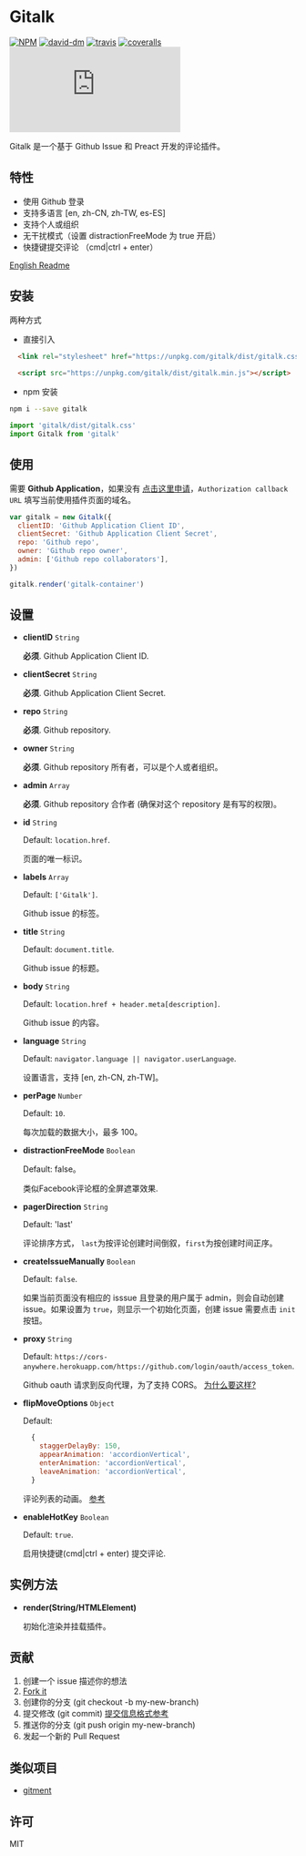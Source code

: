# Gitalk

[![NPM][npm-version-image]][npm-version-url] [![david-dm][david-dm-image]][david-dm-url] [![travis][travis-image]][travis-url] [![coveralls][coveralls-image]][coveralls-url] [![gzip][gzip-size]][gzip-url]

Gitalk 是一个基于 Github Issue 和 Preact 开发的评论插件。

## 特性

- 使用 Github 登录
- 支持多语言 [en, zh-CN, zh-TW, es-ES]
- 支持个人或组织
- 无干扰模式（设置 distractionFreeMode 为 true 开启）
- 快捷键提交评论 （cmd|ctrl + enter）

[English Readme](https://github.com/gitalk/gitalk/blob/master/readme.md)

## 安装

两种方式

- 直接引入
```html
  <link rel="stylesheet" href="https://unpkg.com/gitalk/dist/gitalk.css">
  
  <script src="https://unpkg.com/gitalk/dist/gitalk.min.js"></script>
```

- npm 安装

```sh
npm i --save gitalk
```

```js
import 'gitalk/dist/gitalk.css'
import Gitalk from 'gitalk'
```

## 使用

需要 **Github Application**，如果没有 [点击这里申请](https://github.com/settings/applications/new)，`Authorization callback URL` 填写当前使用插件页面的域名。

```js
var gitalk = new Gitalk({
  clientID: 'Github Application Client ID',
  clientSecret: 'Github Application Client Secret',
  repo: 'Github repo',
  owner: 'Github repo owner',
  admin: ['Github repo collaborators'],
})

gitalk.render('gitalk-container')
```


## 设置

- **clientID** `String` 

  **必须**. Github Application Client ID.

- **clientSecret** `String` 

  **必须**. Github Application Client Secret.

- **repo** `String` 

  **必须**. Github repository.

- **owner** `String` 

  **必须**. Github repository 所有者，可以是个人或者组织。

- **admin** `Array` 

  **必须**. Github repository 合作者 (确保对这个 repository 是有写的权限)。

- **id** `String` 
  
  Default: `location.href`.

  页面的唯一标识。

- **labels** `Array` 
  
  Default: `['Gitalk']`.

  Github issue 的标签。

- **title** `String` 
  
  Default: `document.title`.

  Github issue 的标题。

- **body** `String` 
  
  Default: `location.href + header.meta[description]`.

  Github issue 的内容。

- **language** `String` 
  
  Default: `navigator.language || navigator.userLanguage`.

  设置语言，支持 [en, zh-CN, zh-TW]。

- **perPage** `Number` 
  
  Default: `10`.

  每次加载的数据大小，最多 100。

- **distractionFreeMode** `Boolean` 
  
  Default: false。

  类似Facebook评论框的全屏遮罩效果.

- **pagerDirection** `String`

  Default: 'last'

  评论排序方式， `last`为按评论创建时间倒叙，`first`为按创建时间正序。

- **createIssueManually** `Boolean` 
  
  Default: `false`.

  如果当前页面没有相应的 isssue 且登录的用户属于 admin，则会自动创建 issue。如果设置为 `true`，则显示一个初始化页面，创建 issue 需要点击 `init` 按钮。

- **proxy** `String` 

  Default: `https://cors-anywhere.herokuapp.com/https://github.com/login/oauth/access_token`.

   Github oauth 请求到反向代理，为了支持 CORS。 [为什么要这样?](https://github.com/isaacs/github/issues/330)

- **flipMoveOptions** `Object` 
  
  Default:
  ```js
    {
      staggerDelayBy: 150,
      appearAnimation: 'accordionVertical',
      enterAnimation: 'accordionVertical',
      leaveAnimation: 'accordionVertical',
    }
  ```

  评论列表的动画。 [参考](https://github.com/joshwcomeau/react-flip-move/blob/master/documentation/enter_leave_animations.md)

- **enableHotKey** `Boolean` 
  
  Default: `true`.

  启用快捷键(cmd|ctrl + enter) 提交评论.


## 实例方法

- **render(String/HTMLElement)**

  初始化渲染并挂载插件。

## 贡献

1. 创建一个 issue 描述你的想法
2. [Fork it](https://github.com/gitalk/gitalk/fork)
3. 创建你的分支 (git checkout -b my-new-branch)
4. 提交修改 (git commit) [提交信息格式参考](https://github.com/angular/angular.js/blob/master/CONTRIBUTING.md#-git-commit-guidelines)
5. 推送你的分支 (git push origin my-new-branch)
6. 发起一个新的 Pull Request

## 类似项目

- [gitment](https://github.com/imsun/gitment)

## 许可

MIT

[npm-version-image]: https://img.shields.io/npm/v/gitalk.svg?style=flat-square
[npm-version-url]: https://www.npmjs.com/package/gitalk
[david-dm-image]: https://david-dm.org/gitalk/gitalk.svg?style=flat-square
[david-dm-url]: https://david-dm.org/gitalk/gitalk
[travis-image]: https://img.shields.io/travis/gitalk/gitalk/master.svg?style=flat-square
[travis-url]: https://travis-ci.org/gitalk/gitalk
[coveralls-image]: https://img.shields.io/coveralls/gitalk/gitalk/master.svg?style=flat-square
[coveralls-url]: https://coveralls.io/github/gitalk/gitalk
[gzip-size]: http://img.badgesize.io/https://unpkg.com/gitalk/dist/gitalk.min.js?compression=gzip&style=flat-square
[gzip-url]: https://unpkg.com/gitalk/dist/gitalk.min.js
